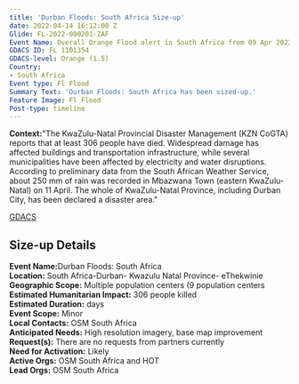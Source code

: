 ```yaml
---
title: 'Durban Floods: South Africa Size-up'
date: 2022-04-14 16:12:00 Z
Glide: FL-2022-000201-ZAF
Event Name: Overall Orange Flood alert in South Africa from 09 Apr 2022
GDACS ID: FL 1101354
GDACS-level: Orange (1.5)
Country:
- South Africa
Event type: Fl Flood
Summary Text: 'Durban Floods: South Africa has been sized-up.'
Feature Image: Fl Flood
Post-type: timeline
---
```


<strong>Context:</strong>"The KwaZulu-Natal Provincial Disaster Management (KZN CoGTA) reports that at least 306 people have died. Widespread damage has affected buildings and transportation infrastructure, while several municipalities have been affected by electricity and water disruptions. According to preliminary data from the South African Weather Service, about 250 mm of rain was recorded in Mbazwana Town (eastern KwaZulu-Natal) on 11 April. The whole of KwaZulu-Natal Province, including Durban City, has been declared a disaster area."<be>

<a href="https://www.gdacs.org/report.aspx?eventtype=FL&eventid=1101354" target="_blank">GDACS</a>

<h2>Size-up Details</h2>

<strong>Event Name:</strong>Durban Floods: South Africa<br>
<strong>Location:</strong> South Africa-Durban- Kwazulu Natal Province- eThekwinie<br>
<strong>Geographic Scope:</strong> Multiple population centers (9 population centers<br>
<strong>Estimated Humanitarian Impact:</strong>	306 people killed<br>
<strong>Estimated Duration:</strong> days <br>
<strong>Event Scope:</strong> Minor<br>
<strong>Local Contacts:</strong> OSM South Africa<br>
<strong>Anticipated Needs:</strong> High resolution imagery, base map improvement<br>
<strong>Request(s):</strong> There are no requests from partners currently<br>
<strong>Need for Activation:</strong> Likely<br>
<strong>Active Orgs:</strong> OSM South Africa and HOT<br>
<strong>Lead Orgs:</strong> OSM South Africa<br>